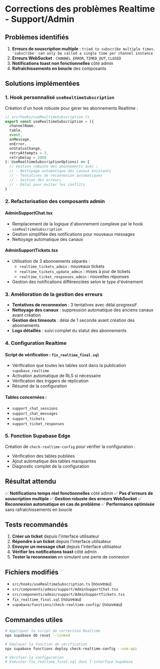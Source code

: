 # Corrections des problèmes Realtime - Support/Admin

## Problèmes identifiés

1. **Erreurs de souscription multiple** : `tried to subscribe multiple times. 'subscribe' can only be called a single time per channel instance`
2. **Erreurs WebSocket** : `CHANNEL_ERROR`, `TIMED_OUT`, `CLOSED`
3. **Notifications toast non fonctionnelles** côté admin
4. **Rafraîchissements en boucle** des composants

## Solutions implémentées

### 1. Hook personnalisé `useRealtimeSubscription`

Création d'un hook robuste pour gérer les abonnements Realtime :

```typescript
// src/hooks/useRealtimeSubscription.ts
export const useRealtimeSubscription = ({
  channelName,
  table,
  event,
  onMessage,
  onError,
  onStatusChange,
  retryAttempts = 3,
  retryDelay = 2000
}: UseRealtimeSubscriptionOptions) => {
  // Gestion robuste des abonnements avec :
  // - Nettoyage automatique des canaux existants
  // - Tentatives de reconnexion automatiques
  // - Gestion des erreurs
  // - Délai pour éviter les conflits
}
```

### 2. Refactorisation des composants admin

#### AdminSupportChat.tsx
- Remplacement de la logique d'abonnement complexe par le hook `useRealtimeSubscription`
- Gestion simplifiée des notifications pour nouveaux messages
- Nettoyage automatique des canaux

#### AdminSupportTickets.tsx
- Utilisation de 3 abonnements séparés :
  - `realtime_tickets_admin` : nouveaux tickets
  - `realtime_tickets_update_admin` : mises à jour de tickets
  - `realtime_ticket_responses_admin` : nouvelles réponses
- Gestion des notifications différenciées selon le type d'événement

### 3. Amélioration de la gestion des erreurs

- **Tentatives de reconnexion** : 3 tentatives avec délai progressif
- **Nettoyage des canaux** : suppression automatique des anciens canaux avant création
- **Gestion des timeouts** : délai de 1 seconde avant création des abonnements
- **Logs détaillés** : suivi complet du statut des abonnements

### 4. Configuration Realtime

#### Script de vérification : `fix_realtime_final.sql`
- Vérification que toutes les tables sont dans la publication `supabase_realtime`
- Activation automatique de RLS si nécessaire
- Vérification des triggers de réplication
- Résumé de la configuration

#### Tables concernées :
- `support_chat_sessions`
- `support_chat_messages`
- `support_tickets`
- `support_ticket_responses`

### 5. Fonction Supabase Edge

Création de `check-realtime-config` pour vérifier la configuration :
- Vérification des tables publiées
- Ajout automatique des tables manquantes
- Diagnostic complet de la configuration

## Résultat attendu

✅ **Notifications temps réel fonctionnelles** côté admin
✅ **Pas d'erreurs de souscription multiple**
✅ **Gestion robuste des erreurs WebSocket**
✅ **Reconnexion automatique en cas de problème**
✅ **Performance optimisée** sans rafraîchissements en boucle

## Tests recommandés

1. **Créer un ticket** depuis l'interface utilisateur
2. **Répondre à un ticket** depuis l'interface utilisateur
3. **Envoyer un message chat** depuis l'interface utilisateur
4. **Vérifier les notifications toast** côté admin
5. **Tester la reconnexion** en simulant une perte de connexion

## Fichiers modifiés

- `src/hooks/useRealtimeSubscription.ts` (nouveau)
- `src/components/admin/support/AdminSupportChat.tsx`
- `src/components/admin/support/AdminSupportTickets.tsx`
- `fix_realtime_final.sql` (nouveau)
- `supabase/functions/check-realtime-config/` (nouveau)

## Commandes utiles

```bash
# Appliquer le script de correction Realtime
npx supabase db reset --linked

# Déployer la fonction de vérification
npx supabase functions deploy check-realtime-config --use-api

# Vérifier la configuration
# Exécuter fix_realtime_final.sql dans l'interface Supabase
``` 